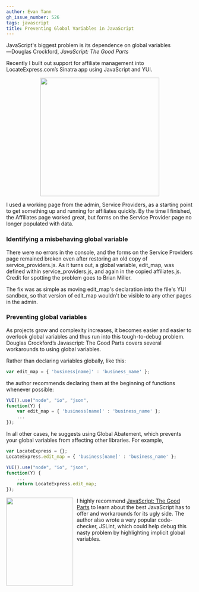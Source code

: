 ```yaml
---
author: Evan Tann
gh_issue_number: 526
tags: javascript
title: Preventing Global Variables in JavaScript
---
```


JavaScript's biggest problem is its dependence on global variables
―Douglas Crockford, *JavaScript: The Good Parts*

Recently I built out support for affiliate management into LocateExpress.com’s Sinatra app using JavaScript and YUI.

<a href="/blog/2011/12/15/preventing-global-variables-in/image-0-big.png"><img alt="" border="0" id="BLOGGER_PHOTO_ID_5686373444992788658" src="/blog/2011/12/15/preventing-global-variables-in/image-0.png" style="display:block; margin:0px auto 10px; text-align:center;cursor:pointer; cursor:hand;width: 320px; height: 318px;"/></a>

I used a working page from the admin, Service Providers, as a starting point to get something up and running for affiliates quickly. By the time I finished, the Affiliates page worked great, but forms on the Service Provider page no longer populated with data.

### **Identifying a misbehaving global variable**

There were no errors in the console, and the forms on the Service Providers page remained broken even after restoring an old copy of service_providers.js. As it turns out, a global variable, edit_map, was defined within service_providers.js, and again in the copied affiliates.js. Credit for spotting the problem goes to Brian Miller.

The fix was as simple as moving edit_map's declaration into the file's YUI sandbox, so that version of edit_map wouldn't be visible to any other pages in the admin.

### **Preventing global variables**

As projects grow and complexity increases, it becomes easier and easier to overlook global variables and thus run into this tough-to-debug problem. Douglas Crockford’s Javascript: The Good Parts covers several workarounds to using global variables.

Rather than declaring variables globally, like this:

```javascript
var edit_map = { 'business[name]' : 'business_name' };
```

the author recommends declaring them at the beginning of functions whenever possible:

```javascript
YUI().use("node", "io", "json",
function(Y) {
    var edit_map = { 'business[name]' : 'business_name' };
    ...
});
```

In all other cases, he suggests using Global Abatement, which prevents your global variables from affecting other libraries. For example,

```javascript
var LocateExpress = {};
LocateExpress.edit_map = { 'business[name]' : 'business_name' };

YUI().use("node", "io", "json",
function(Y) {
    ...
    return LocateExpress.edit_map;
});
```

<a href="http://www.amazon.com/JavaScript-Good-Parts-Douglas-Crockford/dp/0596517742"><img alt="" border="0" id="BLOGGER_PHOTO_ID_5686371099560345650" src="/blog/2011/12/15/preventing-global-variables-in/image-1.gif" style="float:left; margin:0 10px 10px 0;cursor:pointer; cursor:hand;width: 180px; height: 236px;"/></a>

I highly recommend [JavaScript: The Good Parts](https://www.amazon.com/JavaScript-Good-Parts-Douglas-Crockford/dp/0596517742) to learn about the best JavaScript has to offer and workarounds for its ugly side. The author also wrote a very popular code-checker, JSLint, which could help debug this nasty problem by highlighting implicit global variables.
